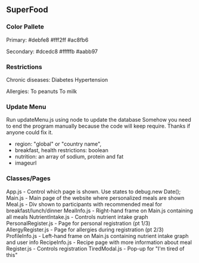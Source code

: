 ## SuperFood

### Color Pallete
Primary:
#debfe8 
#fff2ff
#ac8fb6

Secondary:
#dcedc8
#fffffb
#aabb97


### Restrictions
Chronic diseases:
Diabetes
Hypertension

Allergies:
To peanuts
To milk


### Update Menu
<!-- To install firebase admin npm package, run: $npm install firebase-admin --save -->
Run updateMenu.js using node to update the database
Somehow you need to end the program manually because the code will keep require. Thanks if anyone could fix it.

* region: "global" or "country name",
* breakfast, health restrictions: boolean
* nutrition: an array of sodium, protein and fat
* imageurl


### Classes/Pages

App.js - Control which page is shown. Use states to debug.new Date();
Main.js - Main page of the website where personalized meals are shown
Meal.js - Div shown to participants with recommended meal for breakfast/lunch/dinner
MealInfo.js - Right-hand frame on Main.js containing all meals
NutrientIntake.js - Controls nutrient intake graph
PersonalRegister.js - Page for personal registration (pt 1/3)
AllergyRegister.js - Page for allergies during registration (pt 2/3)
ProfileInfo.js - Left-hand frame on Main.js containing nutrient intake graph and user info
RecipeInfo.js - Recipe page with more information about meal
Register.js - Controls registration
TiredModal.js - Pop-up for "I'm tired of this"

<!-- This project was bootstrapped with [Create React App](https://github.com/facebook/create-react-app).

## Available Scripts

In the project directory, you can run:

### `npm start`

Runs the app in the development mode.<br />
Open [http://localhost:3000](http://localhost:3000) to view it in the browser.

The page will reload if you make edits.<br />
You will also see any lint errors in the console.

### `npm test`

Launches the test runner in the interactive watch mode.<br />
See the section about [running tests](https://facebook.github.io/create-react-app/docs/running-tests) for more information.

### `npm run build`

Builds the app for production to the `build` folder.<br />
It correctly bundles React in production mode and optimizes the build for the best performance.

The build is minified and the filenames include the hashes.<br />
Your app is ready to be deployed!

See the section about [deployment](https://facebook.github.io/create-react-app/docs/deployment) for more information.

### `npm run eject`

**Note: this is a one-way operation. Once you `eject`, you can’t go back!**

If you aren’t satisfied with the build tool and configuration choices, you can `eject` at any time. This command will remove the single build dependency from your project.

Instead, it will copy all the configuration files and the transitive dependencies (webpack, Babel, ESLint, etc) right into your project so you have full control over them. All of the commands except `eject` will still work, but they will point to the copied scripts so you can tweak them. At this point you’re on your own.

You don’t have to ever use `eject`. The curated feature set is suitable for small and middle deployments, and you shouldn’t feel obligated to use this feature. However we understand that this tool wouldn’t be useful if you couldn’t customize it when you are ready for it.

## Learn More

You can learn more in the [Create React App documentation](https://facebook.github.io/create-react-app/docs/getting-started).

To learn React, check out the [React documentation](https://reactjs.org/).

### Code Splitting

This section has moved here: https://facebook.github.io/create-react-app/docs/code-splitting

### Analyzing the Bundle Size

This section has moved here: https://facebook.github.io/create-react-app/docs/analyzing-the-bundle-size

### Making a Progressive Web App

This section has moved here: https://facebook.github.io/create-react-app/docs/making-a-progressive-web-app

### Advanced Configuration

This section has moved here: https://facebook.github.io/create-react-app/docs/advanced-configuration

### Deployment

This section has moved here: https://facebook.github.io/create-react-app/docs/deployment

### `npm run build` fails to minify

This section has moved here: https://facebook.github.io/create-react-app/docs/troubleshooting#npm-run-build-fails-to-minify
 -->